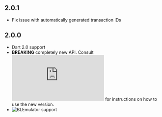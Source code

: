 ## 2.0.1

* Fix issue with automatically generated transaction IDs

## 2.0.0

* Dart 2.0 support
* **BREAKING** completely new API. Consult ![README](https://github.com/Polidea/FlutterBleLib/blob/master/README.md) for instructions on how to use the new version.
* ![BLEmulator](https://github.com/Polidea/blemulator_flutter) support
